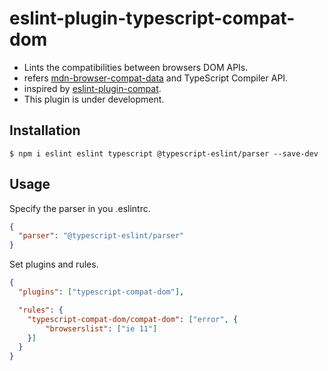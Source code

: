 # eslint-plugin-typescript-compat-dom

- Lints the compatibilities between browsers DOM APIs.
- refers [mdn\-browser\-compat\-data](https://www.npmjs.com/package/mdn-browser-compat-data) and TypeScript Compiler API.
- inspired by [eslint\-plugin\-compat](https://www.npmjs.com/package/eslint-plugin-compat).
- This plugin is under development.

## Installation

```
$ npm i eslint eslint typescript @typescript-eslint/parser --save-dev
```

## Usage

Specify the parser in you .eslintrc.

```json
{
  "parser": "@typescript-eslint/parser"
}
```

Set plugins and rules.

```json
{
  "plugins": ["typescript-compat-dom"],

  "rules": {
    "typescript-compat-dom/compat-dom": ["error", {
        "browserslist": ["ie 11"]
    }]
  }
}
```



